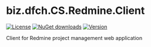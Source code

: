 # biz.dfch.CS.Redmine.Client
[![License](https://img.shields.io/badge/license-Apache%20License%202.0-blue.svg)](https://github.com/dfensgmbh/biz.dfch.CS.Redmine.Client/blob/master/LICENSE)
[![NuGet downloads](https://img.shields.io/nuget/dt/biz.dfch.CS.Redmine.Client.svg)](https://www.nuget.org/packages/biz.dfch.CS.Redmine.Client/)
[![Version](https://img.shields.io/nuget/v/biz.dfch.CS.Redmine.Client.svg)](https://www.nuget.org/packages/biz.dfch.CS.Redmine.Client/)

Client for Redmine project management web application
